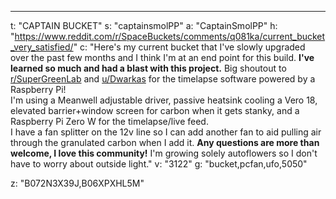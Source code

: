 ---
t: "CAPTAIN BUCKET"
s: "captainsmolPP"
a: "CaptainSmolPP"
h: "https://www.reddit.com/r/SpaceBuckets/comments/q081ka/current_bucket_very_satisfied/"
c: "Here's my current bucket that I've slowly upgraded over the past few months and I think I'm at an end point for this build. <b>I've learned so much and had a blast with this project.</b> Big shoutout to <a href='https://www.reddit.com/r/SuperGreenLab/'>r/SuperGreenLab</a> and <a href='https://www.reddit.com/u/Dwarkas/'>u/Dwarkas</a> for the timelapse software powered by a Raspberry Pi!
<br>
I'm using a Meanwell adjustable driver, passive heatsink cooling a Vero 18, elevated barrier+window screen for carbon when it gets stanky, and a Raspberry Pi Zero W for the timelapse/live feed.
 <br>
I have a fan splitter on the 12v line so I can add another fan to aid pulling air through the granulated carbon when I add it. <b>Any questions are more than welcome, I love this community!</b> I'm growing solely autoflowers so I don't have to worry about outside light."
v: "3122"
g: "bucket,pcfan,ufo,5050"

z: "B072N3X39J,B06XPXHL5M"
